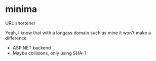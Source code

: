 # minima

URL shortener

Yeah, I know that with a longass domain such as mine it won't make a difference

- ASP.NET backend
- Maybe collisions, only using SHA-1